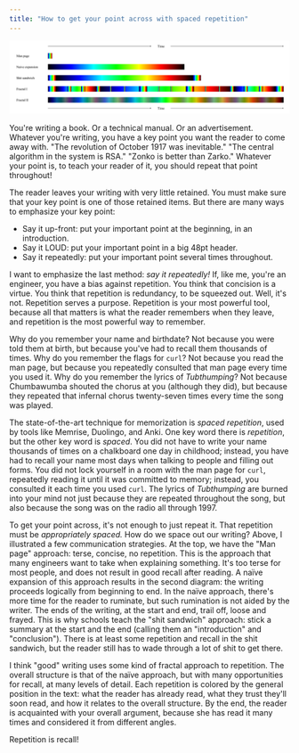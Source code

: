 ```yaml
---
title: "How to get your point across with spaced repetition"
---
```


![communication strategies](/assets/2017-03-23-repetition/repetition.svg)

You're writing a book. Or a technical manual. Or an advertisement. Whatever you're writing, you have a key point you want the reader to come away with. "The revolution of October 1917 was inevitable." "The central algorithm in the system is RSA." "Zonko is better than Zarko." Whatever your point is, to teach your reader of it, you should repeat that point throughout!

The reader leaves your writing with very little retained. You must make sure that your key point is one of those retained items. But there are many ways to emphasize your key point:

* Say it up-front: put your important point at the beginning, in an introduction.
* Say it LOUD: put your important point in a big 48pt header.
* Say it repeatedly: put your important point several times throughout.

I want to emphasize the last method: _say it repeatedly!_ If, like me, you're an engineer, you have a bias against repetition. You think that concision is a virtue. You think that repetition is redundancy, to be squeezed out. Well, it's not. Repetition serves a purpose. Repetition is your most powerful tool, because all that matters is what the reader remembers when they leave, and repetition is the most powerful way to remember.

Why do you remember your name and birthdate? Not because you were told them at birth, but because you've had to recall them thousands of times. Why do you remember the flags for `curl`? Not because you read the man page, but because you repeatedly consulted that man page every time you used it. Why do you remember the lyrics of _Tubthumping_? Not because Chumbawumba shouted the chorus at you (although they did), but because they repeated that infernal chorus twenty-seven times every time the song was played.

The state-of-the-art technique for memorization is _spaced repetition_, used by tools like Memrise, Duolingo, and Anki. One key word there is _repetition_, but the other key word is _spaced_. You did not have to write your name thousands of times on a chalkboard one day in childhood; instead, you have had to recall your name most days when talking to people and filling out forms. You did not lock yourself in a room with the man page for `curl`, repeatedly reading it until it was committed to memory; instead, you consulted it each time you used `curl`. The lyrics of _Tubthumping_ are burned into your mind not just because they are repeated throughout the song, but also because the song was on the radio all through 1997.

To get your point across, it's not enough to just repeat it. That repetition must be _appropriately spaced._ How do we space out our writing? Above, I illustrated a few communication strategies. At the top, we have the "Man page" approach: terse, concise, no repetition. This is the approach that many engineers want to take when explaining something. It's too terse for most people, and does not result in good recall after reading. A naïve expansion of this approach results in the second diagram: the writing proceeds logically from beginning to end. In the naïve approach, there's more time for the reader to ruminate, but such rumination is not aided by the writer. The ends of the writing, at the start and end, trail off, loose and frayed. This is why schools teach the "shit sandwich" approach: stick a summary at the start and the end (calling them an "introduction" and "conclusion"). There is at least some repetition and recall in the shit sandwich, but the reader still has to wade through a lot of shit to get there.

I think "good" writing uses some kind of fractal approach to repetition. The overall structure is that of the naïve approach, but with many opportunities for recall, at many levels of detail. Each repetition is colored by the general position in the text: what the reader has already read, what they trust they'll soon read, and how it relates to the overall structure. By the end, the reader is acquainted with your overall argument, because she has read it many times and considered it from different angles.

Repetition is recall!
